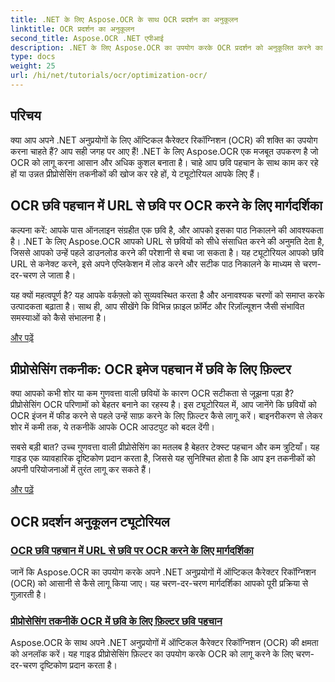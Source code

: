 ```yaml
---
title: .NET के लिए Aspose.OCR के साथ OCR प्रदर्शन का अनुकूलन
linktitle: OCR प्रदर्शन का अनुकूलन
second_title: Aspose.OCR .NET एपीआई
description: .NET के लिए Aspose.OCR का उपयोग करके OCR प्रदर्शन को अनुकूलित करने का तरीका जानें। हमारे विस्तृत ट्यूटोरियल में छवि पहचान, प्रीप्रोसेसिंग फ़िल्टर और व्यावहारिक कार्यान्वयन चरण शामिल हैं।
type: docs
weight: 25
url: /hi/net/tutorials/ocr/optimization-ocr/
---
```

## परिचय

क्या आप अपने .NET अनुप्रयोगों के लिए ऑप्टिकल कैरेक्टर रिकॉग्निशन (OCR) की शक्ति का उपयोग करना चाहते हैं? आप सही जगह पर आए हैं! .NET के लिए Aspose.OCR एक मजबूत उपकरण है जो OCR को लागू करना आसान और अधिक कुशल बनाता है। चाहे आप छवि पहचान के साथ काम कर रहे हों या उन्नत प्रीप्रोसेसिंग तकनीकों की खोज कर रहे हों, ये ट्यूटोरियल आपके लिए हैं।

## OCR छवि पहचान में URL से छवि पर OCR करने के लिए मार्गदर्शिका

कल्पना करें: आपके पास ऑनलाइन संग्रहीत एक छवि है, और आपको इसका पाठ निकालने की आवश्यकता है। .NET के लिए Aspose.OCR आपको URL से छवियों को सीधे संसाधित करने की अनुमति देता है, जिससे आपको उन्हें पहले डाउनलोड करने की परेशानी से बचा जा सकता है। यह ट्यूटोरियल आपको छवि URL से कनेक्ट करने, इसे अपने एप्लिकेशन में लोड करने और सटीक पाठ निकालने के माध्यम से चरण-दर-चरण ले जाता है।

यह क्यों महत्वपूर्ण है? यह आपके वर्कफ़्लो को सुव्यवस्थित करता है और अनावश्यक चरणों को समाप्त करके उत्पादकता बढ़ाता है। साथ ही, आप सीखेंगे कि विभिन्न फ़ाइल फ़ॉर्मेट और रिज़ॉल्यूशन जैसी संभावित समस्याओं को कैसे संभालना है।

[और पढ़ें](./guide-to-ocr-on-image-from-url/)

## प्रीप्रोसेसिंग तकनीक: OCR इमेज पहचान में छवि के लिए फ़िल्टर

क्या आपको कभी शोर या कम गुणवत्ता वाली छवियों के कारण OCR सटीकता से जूझना पड़ा है? प्रीप्रोसेसिंग OCR परिणामों को बेहतर बनाने का रहस्य है। इस ट्यूटोरियल में, आप जानेंगे कि छवियों को OCR इंजन में फीड करने से पहले उन्हें साफ़ करने के लिए फ़िल्टर कैसे लागू करें। बाइनरीकरण से लेकर शोर में कमी तक, ये तकनीकें आपके OCR आउटपुट को बदल देंगी।

सबसे बड़ी बात? उच्च गुणवत्ता वाली प्रीप्रोसेसिंग का मतलब है बेहतर टेक्स्ट पहचान और कम त्रुटियाँ। यह गाइड एक व्यावहारिक दृष्टिकोण प्रदान करता है, जिससे यह सुनिश्चित होता है कि आप इन तकनीकों को अपनी परियोजनाओं में तुरंत लागू कर सकते हैं।

[और पढ़ें](./preprocessing-techniques-filters-for-image/)

## OCR प्रदर्शन अनुकूलन ट्यूटोरियल
### [OCR छवि पहचान में URL से छवि पर OCR करने के लिए मार्गदर्शिका](./guide-to-ocr-on-image-from-url/)
जानें कि Aspose.OCR का उपयोग करके अपने .NET अनुप्रयोगों में ऑप्टिकल कैरेक्टर रिकॉग्निशन (OCR) को आसानी से कैसे लागू किया जाए। यह चरण-दर-चरण मार्गदर्शिका आपको पूरी प्रक्रिया से गुज़ारती है।
### [प्रीप्रोसेसिंग तकनीकें OCR में छवि के लिए फ़िल्टर छवि पहचान](./preprocessing-techniques-filters-for-image/)
Aspose.OCR के साथ अपने .NET अनुप्रयोगों में ऑप्टिकल कैरेक्टर रिकॉग्निशन (OCR) की क्षमता को अनलॉक करें। यह गाइड प्रीप्रोसेसिंग फ़िल्टर का उपयोग करके OCR को लागू करने के लिए चरण-दर-चरण दृष्टिकोण प्रदान करता है।